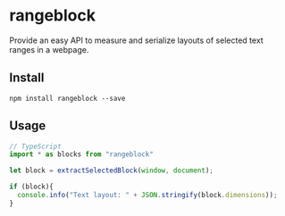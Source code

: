 # rangeblock
Provide an easy API to measure and serialize layouts of selected text ranges in a webpage.

## Install 

```
npm install rangeblock --save
```

## Usage 

```TypeScript
// TypeScript
import * as blocks from "rangeblock"

let block = extractSelectedBlock(window, document);

if (block){
  console.info("Text layout: " + JSON.stringify(block.dimensions));
}
```
